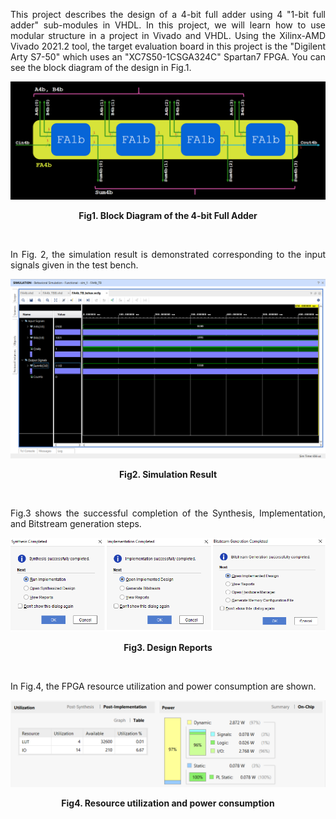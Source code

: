 <p align="justify"> This project describes the design of a 4-bit full adder using 4 "1-bit full adder" sub-modules in VHDL. In this project, we will learn how to use modular structure in a project in Vivado and VHDL. Using the Xilinx-AMD Vivado 2021.2 tool, the target evaluation board in this project is the "Digilent Arty S7-50" which uses an "XC7S50-1CSGA324C" Spartan7 FPGA. You can see the block diagram of the design in Fig.1. </p>

![Example Image](Images/F4b_Block_Diagram.png)

**<p align="center">Fig1. Block Diagram of the 4-bit Full Adder</p>**
<br>

<p align="justify"> In Fig. 2, the simulation result is demonstrated corresponding to the input signals given in the test bench. </p>

![Example Image](Images/FA4b_Simulation.png)

**<p align="center">Fig2. Simulation Result</p>**
<br>

<p align="justify">Fig.3 shows the successful completion of the Synthesis, Implementation, and Bitstream generation steps.</p>

![Example Image](Images/FA4b_AllStepsReports.png)

**<p align="center">Fig3. Design Reports</p>**
<br>

<p align="justify">In Fig.4, the FPGA resource utilization and power consumption are shown.</p>

![Example Image](Images/FA4b_Resource_Utilization.png)
**<p align="center">Fig4. Resource utilization and power consumption</p>**
<br>




